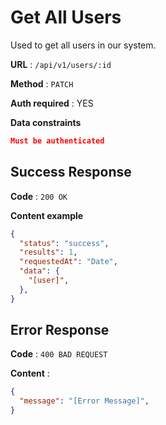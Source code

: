 # Get All Users

Used to get all users in our system.

**URL** : `/api/v1/users/:id`

**Method** : `PATCH`

**Auth required** : YES

**Data constraints**

```json
Must be authenticated
```

## Success Response

**Code** : `200 OK`

**Content example**

```json
{
  "status": "success",
  "results": 1,
  "requestedAt": "Date",
  "data": {
    "[user]",
  },
}
```

## Error Response

**Code** : `400 BAD REQUEST`

**Content** :

```json
{
  "message": "[Error Message]",
}
```
